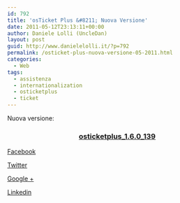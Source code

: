 ```yaml
---
id: 792
title: 'osTicket Plus &#8211; Nuova Versione'
date: 2011-05-12T23:13:11+00:00
author: Daniele Lolli (UncleDan)
layout: post
guid: http://www.danielelolli.it/?p=792
permalink: /osticket-plus-nuova-versione-05-2011.html
categories:
  - Web
tags:
  - assistenza
  - internationalization
  - osticketplus
  - ticket
---
```

Nuova versione:

<h3 style="text-align: center;">
  <a href="http://www.danielelolli.it/wp-content/uploads/2011/05/osticketplus_1.6.0_139.zip">osticketplus_1.6.0_139</a>
</h3>

<div class="container_share">
  <a href="http://www.facebook.com/sharer.php?u=http://www.danielelolli.it/osticket-plus-nuova-versione-05-2011.html&t=osTicket Plus &#8211; Nuova Versione" target="_blank" class="button_purab_share facebook"><span><i class="icon-facebook"></i></span>
  
  <p>
    Facebook
  </p></a> 
  
  <a href="http://twitter.com/share?url=http://www.danielelolli.it/osticket-plus-nuova-versione-05-2011.html&text=osTicket Plus &#8211; Nuova Versione" target="_blank" class="button_purab_share twitter"><span><i class="icon-twitter"></i></span>
  
  <p>
    Twitter
  </p></a> 
  
  <a href="https://plus.google.com/share?url=http://www.danielelolli.it/osticket-plus-nuova-versione-05-2011.html" target="_blank" class="button_purab_share google-plus"><span><i class="icon-google-plus"></i></span>
  
  <p>
    Google +
  </p></a> 
  
  <a href="http://www.linkedin.com/shareArticle?mini=true&url=http://www.danielelolli.it/osticket-plus-nuova-versione-05-2011.html&title=osTicket Plus &#8211; Nuova Versione" target="_blank" class="button_purab_share linkedin"><span><i class="icon-linkedin"></i></span>
  
  <p>
    Linkedin
  </p></a>
</div>